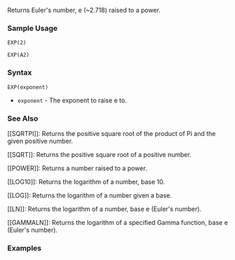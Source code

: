 Returns Euler's number, e (~2.718) raised to a power.

### Sample Usage

`EXP(2)`

`EXP(A2)`

### Syntax

`EXP(exponent)`

* `exponent` - The exponent to raise e to.

### See Also

[[SQRTPI]]: Returns the positive square root of the product of Pi and the given positive number.

[[SQRT]]: Returns the positive square root of a positive number.

[[POWER]]: Returns a number raised to a power.

[[LOG10]]: Returns the logarithm of a number, base 10.

[[LOG]]: Returns the logarithm of a number given a base.

[[LN]]: Returns the logarithm of a number, base e (Euler's number).

[[GAMMALN]]: Returns the logarithm of a specified Gamma function, base e (Euler's number).

### Examples